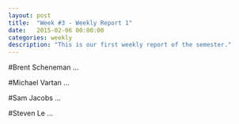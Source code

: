 ```yaml
---
layout: post
title:  "Week #3 - Weekly Report 1"
date:   2015-02-06 00:00:00
categories: weekly
description: "This is our first weekly report of the semester."
---
```



#Brent Scheneman
...

#Michael Vartan
...

#Sam Jacobs
...

#Steven Le
...
